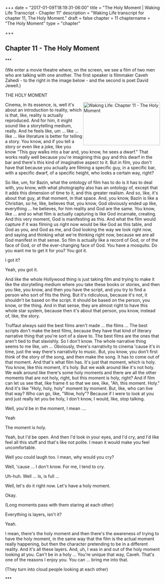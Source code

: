 +++
date = "2017-01-09T18:19:31-06:00"
title = "The Holy Moment | Waking Life Transcript - Chapter 11"
description = "Waking Life transcript for chapter 11, The Holy Moment."
draft = false
chapter = 11
chaptername = "The Holy Moment"
type = "chapter"


+++

## Chapter 11 - The Holy Moment

<p>
*** 
</p>
<p>
(We enter a movie theatre where, on the screen, we see a film of two men who are talking with one another. The first speaker is filmmaker Caveh Zahedi - to the right in the image below - and the second is poet David Jewell.) 
</p>
<p>
THE HOLY MOMENT 
</p>
<p>
<a href="http://media.jamesrskemp.com/graphics/wakingLife/WakingLife_11_1.jpg" onclick="window.open(this.href);return false;"><img src="http://media.jamesrskemp.com/graphics/wakingLife/WakingLife_11_1_t.jpg" alt="Waking Life: Chapter 11 - The Holy Moment" style="width:250px;height:140px;" align="right" /></a>Cinema, in its essence, is, well it's about an introduction to reality, which is that, like, reality is actually reproduced. And for him, it might sound like a storytelling medium, really. And he feels like, um ... like ... like ... like literature is better for telling a story. You know, and if you tell a story or even like a joke, like you know &quot;This guy walks into a bar and, you know, he sees a dwarf.&quot; That works really well because you're imagining this guy and this dwarf in the bar and there's this kind of imaginative aspect to it. But in film, you don't have that because you actually are filming a specific guy, in a specific bar, with a specific dwarf, of a specific height, who looks a certain way, right? 
</p>
<p>
So like, um, for Bazin, what the ontology of film has to do is it has to deal with, you know, with what photography also has an ontology of, except that it adds this dimension of time to it, and this greater realism. And so, like, it's about that guy, at that moment, in that space. And, you know, Bazin is like a Christian, so he, like, believes that, you know, God obviously ended up like, everything ... he believes, for him reality and God are the same. You know, like ... and so what film is actually capturing is like God incarnate, creating. And this very moment, God is manifesting as this. And what the film would capture if it was filming us right now would be like God as this table, and God as you, and God as me, and God looking the way we look right now, and saying and thinking what we're thinking right now, because we are all God manifest in that sense. So film is actually like a record of God, or of the face of God, or of the ever-changing face of God. You have a mosquito. Do you want me to get it for you? You got it. 
</p>
<p>
I got it? 
</p>
<p>
Yeah, you got it. 
</p>
<p>
And like the whole Hollywood thing is just taking film and trying to make it like the storytelling medium where you take these books or stories, and then you like, you know, and then you have the script, and you try to find a person who sort of fits the thing. But it's ridiculous, because it's not, it shouldn't be based on the script. It should be based on the person, you know, or the thing. And in that sense, they are almost right to have this whole star system, because then it's about that person, you know, instead of, like, the story. 
</p>
<p>
Truffaut always said the best films aren't made ... the films ... The best scripts don't make the best films, because they have that kind of literary narrative thing that you're sort of a slave to. The best films are the ones that aren't tied to that slavishly. So I don't know. The whole narrative thing seems to me like, um ... Obviously, there's narrativity to cinema 'cause it's in time, just the way there's narrativity to music. But, you know, you don't first think of the story of the song, and then make the song. It has to come out of that moment. And that's what film has. It's just that moment, which is holy. You know, like this moment, it's holy. But we walk around like it's not holy. We walk around like there's some holy moments and there are all the other moments that are not holy, right, but this moment is holy, right? And if film can let us see that, like frame it so that we see, like, &quot;Ah, this moment. Holy.&quot; And it's like &quot;Holy, holy, holy&quot; moment by moment. But, like, who can live that way? Who can go, like, &quot;Wow, holy&quot;? Because if I were to look at you and just really let you be holy, I don't know, I would, like, stop talking. 
</p>
<p>
Well, you'd be in the moment, I mean .... 
</p>
<p>
Yeah 
</p>
<p>
The moment is holy. 
</p>
<p>
Yeah, but I'd be open. And then I'd look in your eyes, and I'd cry, and I'd like feel all this stuff and that's like not polite. I mean it would make you feel uncomfortable. 
</p>
<p>
Well you could laugh too. I mean, why would you cry? 
</p>
<p>
Well, 'cause ... I don't know. For me, I tend to cry. 
</p>
<p>
Uh-huh. Well ... Is, is full ... 
</p>
<p>
Well, let's do it right now. Let's have a holy moment. 
</p>
<p>
Okay. 
</p>
<p>
(Long moments pass with them staring at each other) 
</p>
<p>
Everything is layers, isn't it? 
</p>
<p>
Yeah. 
</p>
<p>
I mean, there's the holy moment and then there's the awareness of trying to have the holy moment, in the same way that the film is the actual moment really happening, but then the character pretending to be in a different reality. And it's all these layers. And, uh, I was in and out of the holy moment looking at you. Can't be in a holy ... You're unique that way, Caveh. That's one of the reasons I enjoy you. You can ... bring me into that. 
</p>
<p>
(They turn into cloud people looking at each other) 
</p>
<p>
*** 
</p>